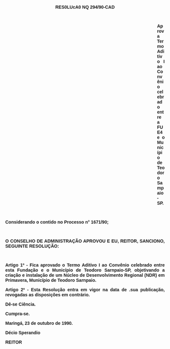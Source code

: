 <BODY>

<B><FONT FACE="Arial"><P ALIGN="CENTER">RES0LUcA0 NQ 294/90-CAD</P>
<P ALIGN="JUSTIFY"></P>
<P ALIGN="JUSTIFY">&nbsp;</P><DIR>
<DIR>
<DIR>
<DIR>
<DIR>
<DIR>
<DIR>
<DIR>
<DIR>
<DIR>
<DIR>
<DIR>

<P ALIGN="JUSTIFY">Aprova Termo Aditivo I ao Conv&ecirc;nio celebrado entre a FUE4 e o Munic&iacute;pio de Teodoro Sampaio-SP.</P>
</B><P ALIGN="JUSTIFY"></P>
<P ALIGN="JUSTIFY">&nbsp;</P></DIR>
</DIR>
</DIR>
</DIR>
</DIR>
</DIR>
</DIR>
</DIR>
</DIR>
</DIR>
</DIR>
</DIR>

<P ALIGN="JUSTIFY">Considerando o contido no Processo n° 1671/90;</P>
<P ALIGN="JUSTIFY"></P>
<P ALIGN="JUSTIFY">&nbsp;</P>
<B><P ALIGN="JUSTIFY">O CONSELHO DE ADMINISTRA&Ccedil;&Atilde;O APROVOU E EU, REITOR, SANCIONO, SEGUINTE RESOLU&Ccedil;&Atilde;O:</P>
<P ALIGN="JUSTIFY"></P>
<P ALIGN="JUSTIFY">&nbsp;</P>
</B><P ALIGN="JUSTIFY">Artigo 1º - Fica aprovado o Termo Aditivo I ao Conv&ecirc;nio celebrado entre esta Funda&ccedil;&atilde;o e o Munic&iacute;pio de Teodoro Sarnpaio-SP, objetivando a cria&ccedil;&atilde;o e instala&ccedil;&atilde;o de um N&uacute;cleo de Desenvolvimento Regional (NDR) em Primavera, Munic&iacute;pio de Teodoro Sarnpaio.</P>
<P ALIGN="JUSTIFY">Artigo 2º - Esta Resolu&ccedil;&atilde;o entra em vigor na data de .sua publica&ccedil;&atilde;o, revogadas as disposi&ccedil;&otilde;es em contr&aacute;rio.</P>
<P ALIGN="JUSTIFY">D&ecirc;-se Ci&ecirc;ncia.</P>
<P ALIGN="JUSTIFY">Cumpra-se.</P>
<P ALIGN="JUSTIFY"></P>
<P ALIGN="JUSTIFY">Maring&aacute;, 23 de outubro de 1990.</P>
<P ALIGN="JUSTIFY"></P>
<P ALIGN="JUSTIFY">D&eacute;cio Sperandio </P>
<P ALIGN="JUSTIFY">REITOR</P></FONT></BODY>

